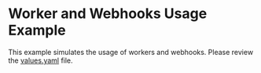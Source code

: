 # Worker and Webhooks Usage Example

This example simulates the usage of workers and webhooks. Please review the [values.yaml](values.yaml) file.